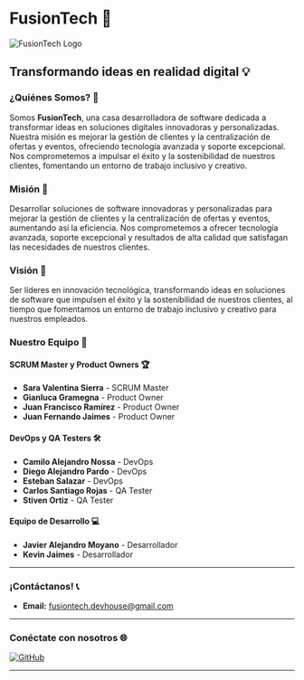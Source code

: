 # FusionTech 🚀

![FusionTech Logo](path/to/logo.png)

## Transformando ideas en realidad digital 💡

### ¿Quiénes Somos? 🤔
Somos **FusionTech**, una casa desarrolladora de software dedicada a transformar ideas en soluciones digitales innovadoras y personalizadas. Nuestra misión es mejorar la gestión de clientes y la centralización de ofertas y eventos, ofreciendo tecnología avanzada y soporte excepcional. Nos comprometemos a impulsar el éxito y la sostenibilidad de nuestros clientes, fomentando un entorno de trabajo inclusivo y creativo.

### Misión 🎯
Desarrollar soluciones de software innovadoras y personalizadas para mejorar la gestión de clientes y la centralización de ofertas y eventos, aumentando así la eficiencia. Nos comprometemos a ofrecer tecnología avanzada, soporte excepcional y resultados de alta calidad que satisfagan las necesidades de nuestros clientes.

### Visión 🔭
Ser líderes en innovación tecnológica, transformando ideas en soluciones de software que impulsen el éxito y la sostenibilidad de nuestros clientes, al tiempo que fomentamos un entorno de trabajo inclusivo y creativo para nuestros empleados.

### Nuestro Equipo 👥

#### SCRUM Master y Product Owners 🏆
- **Sara Valentina Sierra** - SCRUM Master
- **Gianluca Gramegna** - Product Owner
- **Juan Francisco Ramírez** - Product Owner
- **Juan Fernando Jaimes** - Product Owner

#### DevOps y QA Testers 🛠️
- **Camilo Alejandro Nossa** - DevOps
- **Diego Alejandro Pardo** - DevOps
- **Esteban Salazar** - DevOps
- **Carlos Santiago Rojas** - QA Tester
- **Stiven Ortiz** - QA Tester

#### Equipo de Desarrollo 💻
- **Javier Alejandro Moyano** - Desarrollador
- **Kevin Jaimes** - Desarrollador

---

### ¡Contáctanos! 📞
- **Email:** fusiontech.devhouse@gmail.com

---

### Conéctate con nosotros 🌐
[![GitHub](https://img.shields.io/github/followers/FusionTech?style=social)](https://github.com/FusionTech)

---
